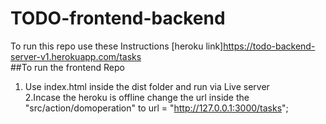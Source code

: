 # TODO-frontend-backend
To run this repo use these Instructions
[heroku link]https://todo-backend-server-v1.herokuapp.com/tasks</br>
 ##To run the frontend Repo   
1. Use index.html inside the dist folder and run via Live server</br>
2.Incase the heroku is offline change the url inside the "src/action/domoperation" to url = "http://127.0.0.1:3000/tasks";
